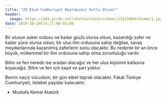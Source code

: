 ```yaml
---
title: "29 Ekim Cumhuriyet Bayramımız Kutlu Olsun!"
header:
  image: https://ak9.picdn.net/shutterstock/videos/13215869/thumb/1.jpg
date: 2019-10-29T14:17:00-03:00
---
```

Bir ulusun asker ordusu ne kadar güçlü olursa olsun, kazandığı zafer ne kadar yüce olursa olsun, bir ulus ilim ordusuna sahip değilse, savaş meydanlarında kazanılmış zaferlerin sonu olacaktır. Bu nedenle bir an önce büyük, mükemmel bir ilim ordusuna sahip olma zorunluluğu vardır.

Bilim ve fen nerede ise oradan alacağız ve her ulus kişisinin kafasına koyacağız. Bilim ve fen için kayıt ve şart yoktur.

Benim naçiz vücudum, bir gün elbet toprak olacaktır. Fakat Türkiye Cumhuriyeti, ilelebet payidar kalacaktır.<br>

- <bold>Mustafa Kemal Atatürk</bold>
